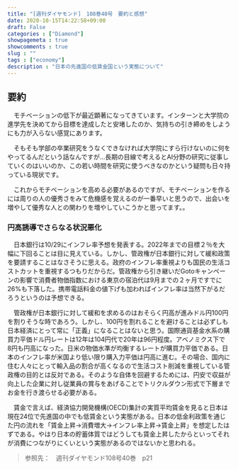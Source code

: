 ```yaml
---
title: "[週刊ダイヤモンド]　108巻40号　要約と感想"
date: 2020-10-15T14:22:58+09:00
draft: False
categories : ["Diamond"]
showpagemeta : true
showcomments : true
slug : ""
tags : ["economy"]
description : "日本の先進国の低賃金国という実態について"
---
```


## **要約**

　モチベーションの低下が最近顕著になってきています。インターンと大学院の進学先を決めてから目標を達成したと安堵したのか、気持ちの引き締めをしようにも力が入らない感覚にあります。

　そもそも学部の卒業研究をうなくできなければ大学院にすら行けないのに何をやってるんだという話なんですが…長期の目線で考えるとAI分野の研究に従事していくのはいいのか、この若い時間を研究に使うべきなのかという疑問も日々持っている現状です。

　これからモチベーションを高める必要があるのですが、モチベーションを作るには周りの人の優秀さをみて危機感を覚えるのが一番早いと思うので、出会いを増やして優秀な人との関わりを増やしていこうかと思ってます。。


### **円高誘導でさらなる状況悪化**

　日本銀行は10/29にインフレ率予想を発表する。2022年までの目標２％を大幅に下回ることは目に見えている。しかし、管政権が日本銀行に対して緩和政策を要請することはなさそうに思える。政府のインフレ率重視よりも国民の生活コストカットを重視するつもりだからだ。管政権から引き継いだGotoキャンペーンの影響で消費者物価指数における東京の宿泊代は9月までの２ヶ月ですでに26%も下落した。携帯電話料金の値下げも加わればインフレ率は当然下がるだろうというのは予想できる。

　管政権が日本銀行に対して緩和を求めるのはおそらく円高が進みドル円100円を割りそうな時であろう。しかし、100円を割れることを避けることは必ずしも日本経済にとって常に「正義」になることはないと思う。国際通貨基金水系の購買力平価ドル円レートは12年は104円代で20年は96円程度。アベノミクス下で　8円も円高になった。日米の物価水準が均衡するレートが購買力平価である。日本のインフレ率が米国より低い限り購入力平価は円高に進む。その場合、国内に住む人々にとって輸入品の割合が高くなるので生活コスト削減を重視している管政権の目的とは反対である。そのような自体を回避するためには、円安で収益が向上した企業に対し従業員の賞与をあげることでトリクルダウン形式で下層までお金を行き渡らせる必要がある。

　賃金で言えば、経済協力開発機構(OECD)集計の実質平均賃金を見ると日本は現在24位で先進国の中でも低賃金という実態がある。日本の低金利政策を通じた円の流れを「賃金上昇→消費増大→インフレ率上昇→賃金上昇」を想定したはずである。やはり日本の貯蓄体質ではどうしても賃金上昇したからといってそれが消費につながりにくいという実態があるのではないかと思われる。

>参照先：　週刊ダイヤモンド108号40巻　p21